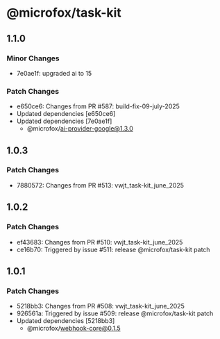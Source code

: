 # @microfox/task-kit

## 1.1.0

### Minor Changes

- 7e0ae1f: upgraded ai to 15

### Patch Changes

- e650ce6: Changes from PR #587: build-fix-09-july-2025
- Updated dependencies [e650ce6]
- Updated dependencies [7e0ae1f]
  - @microfox/ai-provider-google@1.3.0

## 1.0.3

### Patch Changes

- 7880572: Changes from PR #513: vwjt_task-kit_june_2025

## 1.0.2

### Patch Changes

- ef43683: Changes from PR #510: vwjt_task-kit_june_2025
- ce16b70: Triggered by issue #511: release @microfox/task-kit patch

## 1.0.1

### Patch Changes

- 5218bb3: Changes from PR #508: vwjt_task-kit_june_2025
- 926561a: Triggered by issue #509: release @microfox/task-kit patch
- Updated dependencies [5218bb3]
  - @microfox/webhook-core@0.1.5

